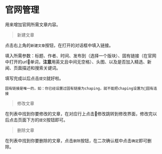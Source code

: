 # 官网管理

用来增加官网所需文章内容。

> 新建文章

点击右上角的`新建文章`按钮，在打开的对话框中填入链接。

填入所需参数：标题、作者、时间、发布到（选择一个版块）、固有链接（在官网中打开的url单词，**注意**用英文且中间无空格）、头图、以及是否加入精选、新闻、页面描述和搜索关键词。

填写完成以后点击`提交`就好啦。

`固有链接是唯一的，如：你已经设置过固有链接为chaping，就不能把chaping设置为固有连接`

> 修改文章

在列表中找到你要修改的文章，在对应行上点击修改跳转到修改界面，修改完以后点击页面下方的`提交`按钮即可。

> 删除文章

在列表中找到你要删除的文章，点击`删除`按钮，在二次确认框中点击`确定`即可删除。